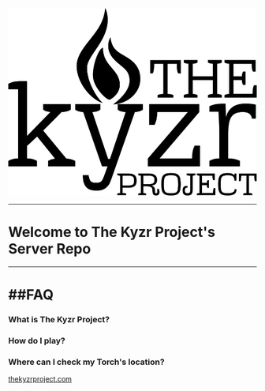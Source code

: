 [![alt tag](https://raw.githubusercontent.com/byronwasti/Kyzr-Server/master/kyzr/static/images/TheKyzrProject.png)](http://www.thekyzrproject.com/)

---
# Welcome to The Kyzr Project's Server Repo
---

##FAQ
====

### What is The Kyzr Project?

### How do I play?

### Where can I check my Torch's location?
<a href=www.thekyzrproject.com>thekyzrproject.com</a>

